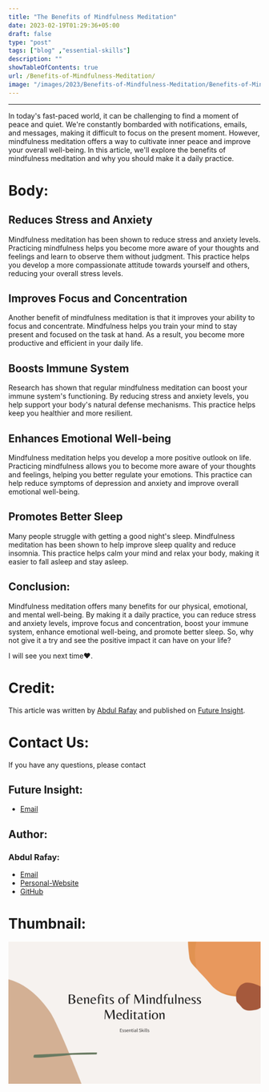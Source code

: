 ```yaml
---
title: "The Benefits of Mindfulness Meditation"
date: 2023-02-19T01:29:36+05:00
draft: false
type: "post"
tags: ["blog" ,"essential-skills"]
description: ""
showTableOfContents: true
url: /Benefits-of-Mindfulness-Meditation/
image: "/images/2023/Benefits-of-Mindfulness-Meditation/Benefits-of-Mindfulness-Meditation.png"
---
```


<link rel="stylesheet" href="/css/style.css">

----

In today's fast-paced world, it can be challenging to find a moment of peace and quiet. We're constantly bombarded with notifications, emails, and messages, making it difficult to focus on the present moment. However, mindfulness meditation offers a way to cultivate inner peace and improve your overall well-being. In this article, we'll explore the benefits of mindfulness meditation and why you should make it a daily practice.

# Body:
## Reduces Stress and Anxiety
Mindfulness meditation has been shown to reduce stress and anxiety levels. Practicing mindfulness helps you become more aware of your thoughts and feelings and learn to observe them without judgment. This practice helps you develop a more compassionate attitude towards yourself and others, reducing your overall stress levels.

## Improves Focus and Concentration
Another benefit of mindfulness meditation is that it improves your ability to focus and concentrate. Mindfulness helps you train your mind to stay present and focused on the task at hand. As a result, you become more productive and efficient in your daily life.

## Boosts Immune System
Research has shown that regular mindfulness meditation can boost your immune system's functioning. By reducing stress and anxiety levels, you help support your body's natural defense mechanisms. This practice helps keep you healthier and more resilient.

## Enhances Emotional Well-being
Mindfulness meditation helps you develop a more positive outlook on life. Practicing mindfulness allows you to become more aware of your thoughts and feelings, helping you better regulate your emotions. This practice can help reduce symptoms of depression and anxiety and improve overall emotional well-being.

## Promotes Better Sleep
Many people struggle with getting a good night's sleep. Mindfulness meditation has been shown to help improve sleep quality and reduce insomnia. This practice helps calm your mind and relax your body, making it easier to fall asleep and stay asleep.

## Conclusion:
Mindfulness meditation offers many benefits for our physical, emotional, and mental well-being. By making it a daily practice, you can reduce stress and anxiety levels, improve focus and concentration, boost your immune system, enhance emotional well-being, and promote better sleep. So, why not give it a try and see the positive impact it can have on your life?

I will see you next time❤️.

# Credit:
This article was written by [Abdul Rafay](https://future-insight.blog/author) and published on [Future Insight](https://future-insight.blog/).

# Contact Us: 
If you have any questions, please contact
## Future Insight:
- [Email](mailto:fututeinsight@gmail.com)
## Author:
### Abdul Rafay:
- [Email](mailto:99marafay@gmail.com)
- [Personal-Website](https://rafay99.info)
- [GitHub](github.com/rafay99-epic) 


# Thumbnail:
![image](/images/2023/Benefits-of-Mindfulness-Meditation/Benefits-of-Mindfulness-Meditation.png)

